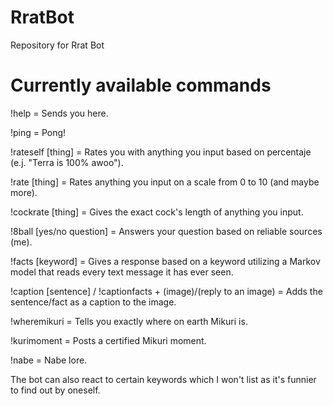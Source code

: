 # RratBot
Repository for Rrat Bot

# Currently available commands
!help = Sends you here.

!ping = Pong!

!rateself [thing] = Rates you with anything you input based on percentaje (e.j. "Terra is 100% awoo").

!rate [thing] = Rates anything you input on a scale from 0 to 10 (and maybe more).

!cockrate [thing] = Gives the exact cock's length of anything you input.

!8ball [yes/no question] = Answers your question based on reliable sources (me).

!facts [keyword] = Gives a response based on a keyword utilizing a Markov model that reads every text
message it has ever seen.

!caption [sentence] / !captionfacts + (image)/(reply to an image) = Adds the sentence/fact as a caption to the image.

!wheremikuri = Tells you exactly where on earth Mikuri is.

!kurimoment = Posts a certified Mikuri moment.

!nabe = Nabe lore.

The bot can also react to certain keywords which I won't list as it's funnier to find out by oneself.

